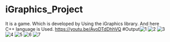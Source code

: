 # iGraphics_Project
It is a game. Which is developed by Using the iGraphics library. And here C++ language is Used.
https://youtu.be/AyoDTdDhhVQ
#Output![1](https://user-images.githubusercontent.com/98844060/196770573-5e3fe21e-9ff7-4ff4-9e71-e4533e4c03fe.jpg)
![2](https://user-images.githubusercontent.com/98844060/196770585-d433af67-6ea6-447a-a1fa-79f67efc4486.jpg)
![3](https://user-images.githubusercontent.com/98844060/196770588-aa1b9913-52b0-4c3c-a4c1-37d65ffde398.jpg)
![4](https://user-images.githubusercontent.com/98844060/196770590-d3843fb4-cc89-453f-8894-0b8093cc6c18.jpg)
![5](https://user-images.githubusercontent.com/98844060/196770593-3f0115cf-33c4-4ec4-86c5-41a4f939d868.jpg)
![6](https://user-images.githubusercontent.com/98844060/196770596-e5a795e2-4ff5-4334-b00e-547293939543.jpg)
![7](https://user-images.githubusercontent.com/98844060/196770603-b1c2fe57-616b-4fc7-a209-0088e4855a09.jpg)

